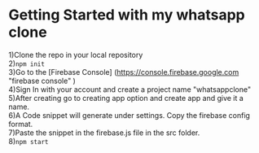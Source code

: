 # Getting Started with my whatsapp clone

1)Clone the repo in your local repository<br />
2)``` npm init ```<br />
3)Go to the [Firebase Console] (https://console.firebase.google.com "firebase console" ) <br />
4)Sign In with your account and create a project name "whatsappclone"<br />
5)After creating go to creating app option and create app and give it a name.<br />
6)A Code snippet will generate under settings. Copy the firebase config format.<br />
7)Paste the snippet in the firebase.js file in the src folder.<br />
8)```npm start```  <br />
